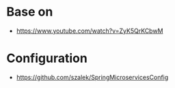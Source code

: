 # Base on
- https://www.youtube.com/watch?v=ZyK5QrKCbwM

# Configuration
- https://github.com/szalek/SpringMicroservicesConfig